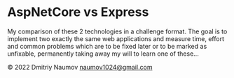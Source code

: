 # AspNetCore vs Express

My comparison of these 2 technologies in a challenge format. The goal is to implement two exactly the same web applications and measure time, effort and common problems which are to be fixed later or to be marked as unfixable, permanently taking away my will to learn one of these...

&copy; 2022  Dmitriy Naumov  naumov1024@gmail.com
